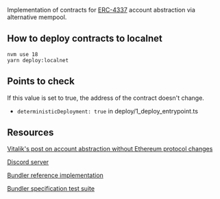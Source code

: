 Implementation of contracts for [ERC-4337](https://eips.ethereum.org/EIPS/eip-4337) account abstraction via alternative mempool.


## How to deploy contracts to localnet
```
nvm use 18
yarn deploy:localnet
```

## Points to check
If this value is set to true, the address of the contract doesn't change.
- `deterministicDeployment: true` in deploy/1_deploy_entrypoint.ts

## Resources

[Vitalik's post on account abstraction without Ethereum protocol changes](https://medium.com/infinitism/erc-4337-account-abstraction-without-ethereum-protocol-changes-d75c9d94dc4a)

[Discord server](http://discord.gg/fbDyENb6Y9)

[Bundler reference implementation](https://github.com/eth-infinitism/bundler)

[Bundler specification test suite](https://github.com/eth-infinitism/bundler-spec-tests)


